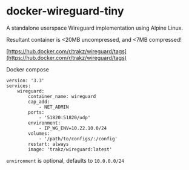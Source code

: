 # docker-wireguard-tiny
A standalone userspace Wireguard implementation using Alpine Linux.

Resultant container is <20MB uncompressed, and <7MB compressed!

[https://hub.docker.com/r/trakz/wireguard/tags](https://hub.docker.com/r/trakz/wireguard/tags)

Docker compose
```
version: '3.3'
services:
    wireguard:
        container_name: wireguard
        cap_add:
            - NET_ADMIN
        ports:
            - '51820:51820/udp'
        environment:
            - IP_WG_ENV=10.22.10.0/24
        volumes:
            - '/path/to/configs/:/config'
        restart: always
        image: 'trakz/wireguard:latest'
```

`environment` is optional, defaults to `10.0.0.0/24`


